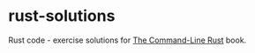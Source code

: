# rust-solutions
Rust code - exercise solutions for [The Command-Line Rust](https://learning.oreilly.com/library/view/command-line-rust/9781098109424/) book.
